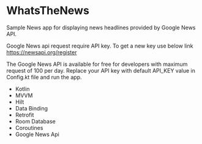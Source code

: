 # WhatsTheNews
Sample News app for displaying news headlines provided by Google News API. 

Google News api request require API key. To get a new key use below link<br>
https://newsapi.org/register

The Google News API is available for free for developers with maximum request of 100 per day. Replace your API key with default API_KEY value in Config.kt file and run the app.

- Kotlin
- MVVM
- Hilt
- Data Binding
- Retrofit
- Room Database
- Coroutines
- Google News Api
